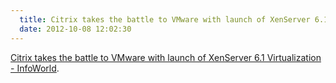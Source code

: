 ```yaml
---
  title: Citrix takes the battle to VMware with launch of XenServer 6.1 | Virtualization - InfoWorld
  date: 2012-10-08 12:02:30
---
```


[Citrix takes the battle to VMware with launch of XenServer 6.1 Virtualization - InfoWorld](http://www.infoworld.com/d/virtualization/citrix-takes-the-battle-vmware-launch-of-xenserver-61-204258).
